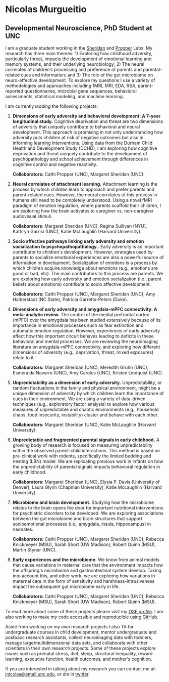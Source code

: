 #  **Nicolas Murgueitio**

##  **Developmental Neuroscience, PhD Student at UNC**

I am a graduate student working in the [Sheridan](https://circlelab.unc.edu/) and [Propper](https://beelab.web.unc.edu/) Labs. My research has three main themes: 1) Exploring how childhood adversity, particularly threat, impacts the development of emotional learning and memory systems, and their underlying neurobiology; 2) The neural correlates of children’s processing and preference of parents and parental-related cues and information; and 3) The role of the gut microbiome on neuro-affective development. To explore my questions I use a variety of methodologies and approaches including fMRI, MRI, EDA, RSA, parent-reported questionnaires, microbial gene sequences, behavioral assessments, statistical modeling, and machine learning. 
    
I am currently *leading* the following projects:

1. **Dimensions of early adversity and behavioral development: A 7-year longitudinal study.** Cognitive deprivation and threat are two dimensions of adversity that uniquely contribute to behavioral and neural development. This approach is promising in not only understanding how adversity puts children at risk of negative outcomes but also in informing learning interventions. Using data from the Durham Child Health and Development Study (DCHD), I am exploring how cognitive deprivation and threat uniquely contribute to the development of psychopathology and school achievement through differences in cognitive control and negative reactivity. 

    **Collaborators:** Cathi Propper (UNC), Margaret Sheridan (UNC). 
    


2. **Neural correlates of attachment learning.** Attachment learning is the process by which children learn to approach and prefer parents and parent-related cues. However, the neural correlates of this process in humans still need to be completely understood. Using a novel fMRI paradigm of emotion regulation, where parents scaffold their children, I am exploring how the brain activates to caregiver vs. non-caregiver audiovisual stimuli.  

    **Collaborators**: Margaret Sheridan (UNC), Regina Sullivan (NYU), Kathryn Garrisi (UNC), Katie McLaughlin (Harvard University).
    


3. **Socio affective pathways linking early adversity and emotion socialization to psychopathopathology.**. Early adversity is an important contributor to children's development. However, strategies used by parents to socialize emotional experiences are also a powerful source of information in development. Socialization of emotions is a process by which children acquire knowledge about emotions (e.g., emotions are good or bad, etc). The main contributors to this process are parents. We are exploring how early adversity and emotion socialization (i.e., parent beliefs about emotions) contribute to socio affective development. 

    **Collaborators:** Cathi Propper (UNC), Margaret Sheridan (UNC), Amy Halberstadt (NC State), Patricia Garretts-Peters (Duke).
    
   

4. **Dimensions of early adversity and amygdala-mPFC connectivity: A meta-analytic review.** The control of the medial prefrontal cortex (mPFC) over the amygdala has been studied extensively because of its importance in emotional processes such as fear extinction and automatic emotion regulation. However, experiences of early adversity  affect how this important circuit behaves leading to deficits in these behavioral and mental processes. We are reviewing the neuroimaging literature on amygdala-mPFC connectivity, and exploring how different dimensions of adversity (e.g., deprivation, threat, mixed exposures) relate to it. 

    **Collaborators:** Margaret Sheridan (UNC), Meredith Gruhn (UNC), Esmeralda Navarro (UNC), Amy Carolus (UNC), Kristen Lindquist (UNC).
    


5. **Unpredictability as a dimension of early adversity.** Unpredictability, or random fluctuations in the family and physical environment, might be a unique dimension of adversity by which children learn the importance of cues in their environment. We are using a variety of data-driven techniques (e.g., exploratory factor analysis) to explore how various measures of unpredictable and chaotic environments (e.g., household chaos, food insecurity, instability) cluster and behave with each other. 

    **Collaborators:** Margaret Sheridan (UNC), Katie McLaughlin (Harvard University)

6. **Unpredictable and fragmented parental signals in early childhood.** A growing body of research is focused on measuring unpredictability within the observed parent-child interactions. This method is based on pre-clinical work with rodents, specifically the limited bedding and nesting (LBN) model. We are replicating previous work in infants on how the unpredictability of parental signals impacts behavioral regulation in early childhood.

   **Collaborators:** Margaret Sheridan (UNC), Elysia P. Davis (University of Denver), Laura Glynn (Chapman University), Katie McLaughlin             (Harvard University)
    



8. **Microbiome and brain development.** Studying how the microbiome relates to the brain opens the door for important nutritional interventions for psychiatric disorders to be developed. We are exploring associations between the gut microbiome and brain structures that support socioemotional processes (i.e., amygdala, insula, hippocampus) in neonates. 

    **Collaborators:** Cathi Propper (UNC), Margaret Sheridan (UNC), Rebecca Knickmeyer (MSU), Sarah Short (UW Madison), Robert Quinn (MSU), Martin Styner (UNC). 

9. **Early experiences and the microbiome.** We know from animal models that cause variations in maternal care that the environment impacts how the offspring's microbiome and gastrointestinal system develop. Taking into account this, and other work, we are exploring how variations in maternal care in the form of sensitivity and harshness-intrusiveness impact the subsequent gut microbiome early in life. 

    **Collaborators:** Cathi Propper (UNC), Margaret Sheridan (UNC), Rebecca Knickmeyer (MSU), Sarah Short (UW Madison), Robert Quinn (MSU). 
   


To read more about some of these projects please visit my [OSF profile](https://osf.io/profile/?view_only=02023f70035a49e6b56eb969a50ae3ea). I am also working to make my code accessible and reproducible using [GitHub](https://github.com/nicolasmurgueitio). 

Aside from working on my own research projects I also TA for undergraduate courses in child development, mentor undergraduate and postbacc research assistants, collect neuroimaging data with toddlers, manage large/multidimensional data sets, and collaborate with other scientists in their own research projects. Some of these projects explore issues such as prenatal stress, diet, sleep, structural inequality, reward learning, executive function, health outcomes, and mother's cognition. 

If you are interested in talking about my research you can contact me at: [jnicolas@email.unc.edu](mailto:jnicolas@email.unc.edu), or dm in [twitter](https://twitter.com/jnmurgueitio). 
